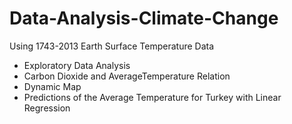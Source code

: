# Data-Analysis-Climate-Change

Using 1743-2013 Earth Surface Temperature Data
 - Exploratory Data Analysis
 - Carbon Dioxide and AverageTemperature Relation
 - Dynamic Map
 - Predictions of the Average Temperature for Turkey with Linear Regression
